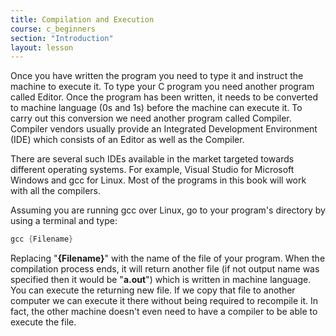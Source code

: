 ```yaml
---
title: Compilation and Execution
course: c_beginners
section: "Introduction"
layout: lesson
---
```


Once you have written the program you need to type it and instruct the machine
to execute it. To type your C program you need another program called Editor.
Once the program has been written, it needs to be converted to machine language
(0s and 1s) before the machine can execute it. To carry out this conversion we
need another program called Compiler. Compiler vendors usually provide an
Integrated Development Environment (IDE) which consists of an Editor as well as
the Compiler.

There are several such IDEs available in the market targeted towards different
operating systems. For example, Visual Studio for Microsoft Windows and gcc for
Linux. Most of the programs in this book will work with all the compilers.

Assuming you are running gcc over Linux, go to your program's directory by using
a terminal and type:

```c
gcc {Filename}
```

Replacing "**{Filename}**" with the name of the file of your program. When the
compilation process ends, it will return another file (if not output name was
specified then it would be "**a.out**") which is written in machine language.
You can execute the returning new file. If we copy that file to another computer
we can execute it there without being required to recompile it. In fact, the
other machine doesn't even need to have a compiler to be able to execute the
file.
